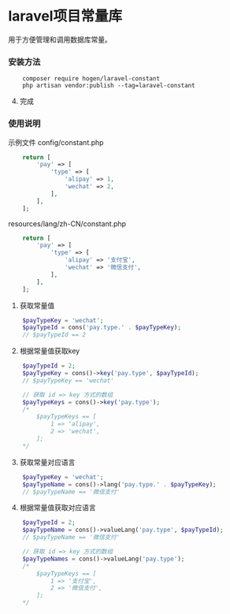 # laravel项目常量库

用于方便管理和调用数据库常量。

### 安装方法

```shell
    composer require hogen/laravel-constant
    php artisan vendor:publish --tag=laravel-constant
```

4. 完成

### 使用说明

示例文件 config/constant.php
```php
    return [
        'pay' => [
            'type' => [
                'alipay' => 1,
                'wechat' => 2,
            ],
        ],
    ];
```

resources/lang/zh-CN/constant.php
```php
    return [
        'pay' => [
            'type' => [
                'alipay' => '支付宝',
                'wechat' => '微信支付',
            ],
        ],
    ];
```

1. 获取常量值
```php
    $payTypeKey = 'wechat';
    $payTypeId = cons('pay.type.' . $payTypeKey);
    // $payTypeId == 2
```

2. 根据常量值获取key
```php
    $payTypeId = 2;
    $payTypeKey = cons()->key('pay.type', $payTypeId);
    // $payTypeKey == 'wechat'

    // 获取 id => key 方式的数组
    $payTypeKeys = cons()->key('pay.type');
    /*
        $payTypeKeys == [
            1 => 'alipay',
            2 => 'wechat',
        ];
    */
```

3. 获取常量对应语言
```php
    $payTypeKey = 'wechat';
    $payTypeName = cons()->lang('pay.type.' . $payTypeKey);
    // $payTypeName == '微信支付'
```

4. 根据常量值获取对应语言
```php
    $payTypeId = 2;
    $payTypeName = cons()->valueLang('pay.type', $payTypeId);
    // $payTypeName == '微信支付'

    // 获取 id => key 方式的数组
    $payTypeNames = cons()->valueLang('pay.type');
    /*
        $payTypeKeys == [
            1 => '支付宝',
            2 => '微信支付',
        ];
    */
```
